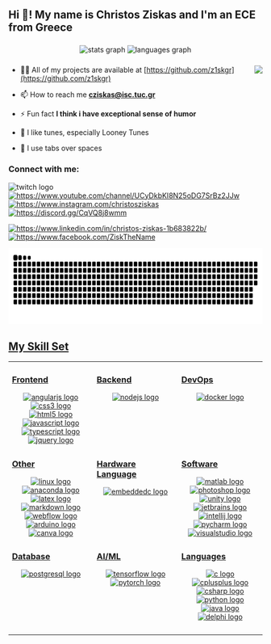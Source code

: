 <h2 align="left">Hi 👋! My name is Christos Ziskas and I'm an ECE from Greece</h2>

###

<div align="center">
  <img src="https://github-readme-stats.vercel.app/api?hide_title=false&hide_rank=false&show_icons=true&include_all_commits=true&count_private=true&disable_animations=false&theme=dracula&locale=en&hide_border=false&username=z1skgr" height="150" alt="stats graph"  />
  <img src="https://github-readme-stats.vercel.app/api/top-langs?locale=en&hide_title=false&layout=compact&card_width=320&langs_count=5&theme=dracula&hide_border=false&username=z1skgr" height="150" alt="languages graph"  />
</div>

###

###
<img align="right" height="150" src="https://i.imgflip.com/65efzo.gif"/>

- 👨‍💻 All of my projects are available at [https://github.com/z1skgr](https://github.com/z1skgr)

- 📫 How to reach me **cziskas@isc.tuc.gr**

- ⚡ Fun fact **I think i have exceptional sense of humor** <br>
-  :balloon: I like tunes, especially Looney Tunes  
-  :balloon: I use tabs over spaces
###



###
  
  
  <h3 align="left">Connect with me:</h3>
<p align="left">
<div align="left">
   <img src="https://img.shields.io/static/v1?message=Twitch&logo=twitch&label=&color=9146FF&logoColor=white&labelColor=&style=for-the-badge" height="35" alt="twitch logo"  />
 <a href="https://www.youtube.com/channel/UCyDkbKI8N25oDG7SrBz2JJw" target="blank">  <img src="https://img.shields.io/static/v1?message=Youtube&logo=youtube&label=&color=FF0000&logoColor=white&labelColor=&style=for-the-badge" height="35" alt="https://www.youtube.com/channel/UCyDkbKI8N25oDG7SrBz2JJw"  />
 <a href="https://www.instagram.com/christosziskas" target="blank"> <img src="https://img.shields.io/static/v1?message=Instagram&logo=instagram&label=&color=E4405F&logoColor=white&labelColor=&style=for-the-badge" height="35" alt="https://www.instagram.com/christosziskas"  />
 <a href="https://discord.gg/https://discord.gg/CqVQ8j8wmm" target="blank"> <img src="https://img.shields.io/static/v1?message=Discord&logo=discord&label=&color=7289DA&logoColor=white&labelColor=&style=for-the-badge" height="35"  alt="https://discord.gg/CqVQ8j8wmm"  />

 <a href="https://www.linkedin.com/in/christos-ziskas-1b683822b\" target="blank"> <img src="https://img.shields.io/static/v1?message=LinkedIn&logo=linkedin&label=&color=0077B5&logoColor=white&labelColor=&style=for-the-badge" height="35" alt="https://www.linkedin.com/in/christos-ziskas-1b683822b/"  />
 <a href="https://www.facebook.com/ZiskTheName" target="blank"> <img src="https://img.shields.io/static/v1?message=Facebook&logo=facebook&label=&color=1877F2&logoColor=white&labelColor=&style=for-the-badge" height="35" alt="https://www.facebook.com/ZiskTheName"  />
<!--  <img src="https://img.shields.io/static/v1?message=Outlook&logo=microsoft-outlook&label=&color=0078D4&logoColor=white&labelColor=&style=for-the-badge" height="35" alt="microsoft-outlook logo"  />
  <img src="https://img.shields.io/static/v1?message=PayPal&logo=paypal&label=&color=00457C&logoColor=white&labelColor=&style=for-the-badge" height="35" alt="paypal logo"  />
  <img src="https://img.shields.io/static/v1?message=Telegram&logo=telegram&label=&color=2CA5E0&logoColor=white&labelColor=&style=for-the-badge" height="35" alt="telegram logo"  />
 <img src="https://img.shields.io/static/v1?message=Visual Studio Marketplace&logo=visualstudio&label=&color=e2165e&logoColor=white&labelColor=&style=for-the-badge" height="35" alt="visualstudio logo"  />
 <img src="https://img.shields.io/static/v1?message=Gmail&logo=gmail&label=&color=D14836&logoColor=white&labelColor=&style=for-the-badge" height="35" alt="gmail logo"  />
-->
</div>

   
 <div align="left">
 <img src="https://raw.githubusercontent.com/z1skgr/z1skgr/7cebd1a1ab7967af25118a10d88a48b97b31c02a/images/github-user-contribution.svg" height="150" alt="generate-snake-game-from-github-contribution-grid" />
   </div>
   

## My Skill Set  
<table><tr><td valign="top" width="33%">
  
  ### Frontend  
<div align="center">   
  <img src="https://cdn.jsdelivr.net/gh/devicons/devicon/icons/angularjs/angularjs-original.svg" height="35" width="47" alt="angularjs logo"  />
  <img src="https://cdn.jsdelivr.net/gh/devicons/devicon/icons/css3/css3-original.svg" height="35" width="47" alt="css3 logo"  />
  <img src="https://cdn.jsdelivr.net/gh/devicons/devicon/icons/html5/html5-original.svg" height="35" width="47" alt="html5 logo"  />
  <img src="https://cdn.jsdelivr.net/gh/devicons/devicon/icons/javascript/javascript-original.svg" height="35" width="47" alt="javascript logo"  />
  <img src="https://cdn.jsdelivr.net/gh/devicons/devicon/icons/typescript/typescript-original.svg" height="35" width="47" alt="typescript logo"  />
  <img src="https://cdn.jsdelivr.net/gh/devicons/devicon/icons/jquery/jquery-original.svg" height="35" width="47" alt="jquery logo"  />
</div>


</div>
  

</td><td valign="top" width="33%">



### Backend  
<div align="center">  
  <img src="https://cdn.jsdelivr.net/gh/devicons/devicon/icons/nodejs/nodejs-original.svg" height="35" width="47" alt="nodejs logo"  />

</div>


</td><td valign="top" width="33%">
  
### DevOps  
<div align="center">  
   <img src="https://cdn.jsdelivr.net/gh/devicons/devicon/icons/docker/docker-original.svg" height="35" width="47" alt="docker logo"  />


</div>  
     </tr><td valign="top" width="33%">

  ### Other  
<div align="center">  
  <img src="https://cdn.jsdelivr.net/gh/devicons/devicon/icons/linux/linux-original.svg" height="35" width="47" alt="linux logo"  />
   <img src="https://cdn.jsdelivr.net/gh/devicons/devicon/icons/anaconda/anaconda-original.svg" height="35" width="47" alt="anaconda logo"  />
     <img src="https://cdn.jsdelivr.net/gh/devicons/devicon/icons/latex/latex-original.svg" height="35" width="47" alt="latex logo"  />
  <img src="https://cdn.jsdelivr.net/gh/devicons/devicon/icons/markdown/markdown-original.svg" height="35" width="47" alt="markdown logo"  />
    <img src="https://cdn.jsdelivr.net/gh/devicons/devicon/icons/webflow/webflow-original.svg" height="35" width="47" alt="webflow logo"  />
      <img src="https://cdn.jsdelivr.net/gh/devicons/devicon/icons/arduino/arduino-original.svg" height="35" width="47" alt="arduino logo"  />
        <img src="https://cdn.jsdelivr.net/gh/devicons/devicon/icons/canva/canva-original.svg" height="35" width="47" alt="canva logo"  />

</div>
  
  </td><td valign="top" width="33%">

  ### Hardware Language
<div align="center">  
  <img src="https://cdn.jsdelivr.net/gh/devicons/devicon/icons/embeddedc/embeddedc-original.svg" height="35" width="47" alt="embeddedc logo"  />


</div>
    </td><td valign="top" width="33%">

  ### Software
<div align="center">  
  <img src="https://cdn.jsdelivr.net/gh/devicons/devicon/icons/matlab/matlab-original.svg" height="35" width="47" alt="matlab logo"  />
  <img src="https://cdn.jsdelivr.net/gh/devicons/devicon/icons/photoshop/photoshop-line.svg" height="35" width="47" alt="photoshop logo"  />
  <img src="https://cdn.jsdelivr.net/gh/devicons/devicon/icons/unity/unity-original.svg" height="35" width="47" alt="unity logo"  />
  <img src="https://cdn.jsdelivr.net/gh/devicons/devicon/icons/jetbrains/jetbrains-original.svg" height="35" width="47" alt="jetbrains logo"  />
  <img src="https://cdn.jsdelivr.net/gh/devicons/devicon/icons/intellij/intellij-original.svg" height="35" width="47" alt="intellij logo"  />
  <img src="https://cdn.jsdelivr.net/gh/devicons/devicon/icons/pycharm/pycharm-original.svg" height="35" width="47" alt="pycharm logo"  />
  <img src="https://cdn.jsdelivr.net/gh/devicons/devicon/icons/visualstudio/visualstudio-plain.svg" height="35" width="47" alt="visualstudio logo"  />

</div>
    
    
  

</tr><td valign="top" width="33%">

  ### Database  
<div align="center">  
   <img src="https://cdn.jsdelivr.net/gh/devicons/devicon/icons/postgresql/postgresql-original.svg" height="35" width="47" alt="postgresql logo"  />

</div>
  
  </td><td valign="top" width="33%">

  ### AI/ML  
<div align="center">  

  
  <img src="https://cdn.jsdelivr.net/gh/devicons/devicon/icons/tensorflow/tensorflow-original.svg" height="35" width="47" alt="tensorflow logo"  />
   <img src="https://cdn.jsdelivr.net/gh/devicons/devicon/icons/pytorch/pytorch-original.svg" height="35" width="47" alt="pytorch logo"  />

</div>
    </td><td valign="top" width="33%">

  ### Languages  
<div align="center">  
<!--<a href="https://aws.amazon.com/" target="_blank"><img style="margin: 10px" src="https://profilinator.rishav.dev/skills-assets/amazonwebservices-original-wordmark.svg" alt="AWS" height="50" /></a>  -->

  <img src="https://cdn.jsdelivr.net/gh/devicons/devicon/icons/c/c-original.svg" height="35" width="47" alt="c logo"  />
  <img src="https://cdn.jsdelivr.net/gh/devicons/devicon/icons/cplusplus/cplusplus-original.svg" height="35" width="47" alt="cplusplus logo"  />
  <img src="https://cdn.jsdelivr.net/gh/devicons/devicon/icons/csharp/csharp-original.svg" height="35" width="47" alt="csharp logo"  />
  <img src="https://cdn.jsdelivr.net/gh/devicons/devicon/icons/python/python-original.svg" height="35" width="47" alt="python logo"  />
 <img src="https://cdn.jsdelivr.net/gh/devicons/devicon/icons/java/java-original.svg" height="35" width="47" alt="java logo"  />
  <img src="![image](https://user-images.githubusercontent.com/22920222/200972067-ac381ef7-e646-4667-8060-e4b7eb1d4ece.png)
" height="35" width="47" alt="delphi logo"  />

###


</div>
  
  
  

   

</td></tr></table>  


